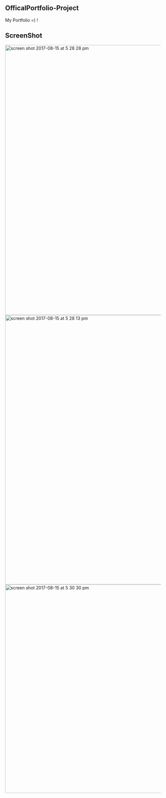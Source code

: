 ## OfficalPortfolio-Project

My Portfolio =) ! 



## ScreenShot

<img width="874" alt="screen shot 2017-08-15 at 5 28 28 pm" src="https://user-images.githubusercontent.com/28902787/29339377-91878346-81df-11e7-8774-8e65bfeb765a.png">

<img width="872" alt="screen shot 2017-08-15 at 5 28 13 pm" src="https://user-images.githubusercontent.com/28902787/29339376-9180b08e-81df-11e7-89c7-fb7a29987dfe.png">

<img width="675" alt="screen shot 2017-08-15 at 5 30 30 pm" src="https://user-images.githubusercontent.com/28902787/29339378-919b08e4-81df-11e7-9efb-79cdee740154.png">
